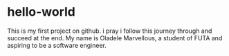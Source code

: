 # hello-world
This is my first project on github. i pray i follow this journey through and succeed at the end.
My name is Oladele Marvellous, a student of FUTA and aspiring to be a software engineer.
